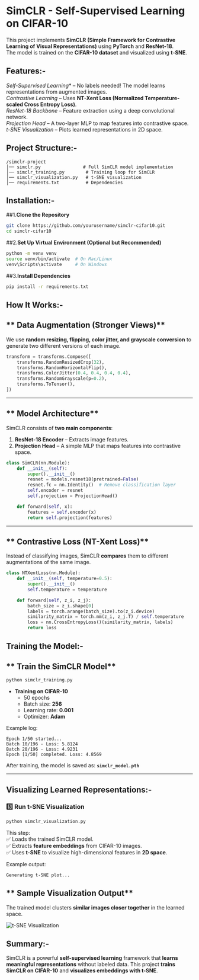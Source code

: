 # SimCLR - Self-Supervised Learning on CIFAR-10  

This project implements **SimCLR (Simple Framework for Contrastive Learning of Visual Representations)** using **PyTorch** and **ResNet-18**.  
The model is trained on the **CIFAR-10 dataset** and visualized using **t-SNE**.  

## Features:-

*Self-Supervised Learning** – No labels needed! The model learns representations from augmented images.  
*Contrastive Learning* – Uses **NT-Xent Loss (Normalized Temperature-scaled Cross Entropy Loss)**.  
*ResNet-18 Backbone* – Feature extraction using a deep convolutional network.  
*Projection Head* – A two-layer MLP to map features into contrastive space.  
*t-SNE Visualization* – Plots learned representations in 2D space.  

## Project Structure:-

```
/simclr-project
│── simclr.py                # Full SimCLR model implementation
│── simclr_training.py        # Training loop for SimCLR
│── simclr_visualization.py   # t-SNE visualization
│── requirements.txt          # Dependencies
```

## Installation:- 

##1.**Clone the Repository**  
```sh
git clone https://github.com/yourusername/simclr-cifar10.git
cd simclr-cifar10
```

##2.**Set Up Virtual Environment (Optional but Recommended)**
```sh
python -m venv venv
source venv/bin/activate  # On Mac/Linux
venv\Scripts\activate     # On Windows
```

##3.**Install Dependencies**  
```sh
pip install -r requirements.txt
```

## How It Works:- 

## ** Data Augmentation (Stronger Views)**
We use **random resizing, flipping, color jitter, and grayscale conversion** to generate two different versions of each image.  
```python
transform = transforms.Compose([
    transforms.RandomResizedCrop(32),
    transforms.RandomHorizontalFlip(),
    transforms.ColorJitter(0.4, 0.4, 0.4, 0.4),
    transforms.RandomGrayscale(p=0.2),
    transforms.ToTensor(),
])
```

---

## ** Model Architecture**  

SimCLR consists of **two main components**:  
1. **ResNet-18 Encoder** – Extracts image features.  
2. **Projection Head** – A simple MLP that maps features into contrastive space.  

```python
class SimCLR(nn.Module):
    def __init__(self):
        super().__init__()
        resnet = models.resnet18(pretrained=False)
        resnet.fc = nn.Identity()  # Remove classification layer
        self.encoder = resnet
        self.projection = ProjectionHead()

    def forward(self, x):
        features = self.encoder(x)
        return self.projection(features)
```

---

## ** Contrastive Loss (NT-Xent Loss)**  
Instead of classifying images, SimCLR **compares** them to different augmentations of the same image.  

```python
class NTXentLoss(nn.Module):
    def __init__(self, temperature=0.5):
        super().__init__()
        self.temperature = temperature

    def forward(self, z_i, z_j):
        batch_size = z_i.shape[0]
        labels = torch.arange(batch_size).to(z_i.device)
        similarity_matrix = torch.mm(z_i, z_j.T) / self.temperature
        loss = nn.CrossEntropyLoss()(similarity_matrix, labels)
        return loss
```

## Training the Model:-  

## ** Train the SimCLR Model**
```sh
python simclr_training.py
```

- **Training on CIFAR-10**
  - 50 epochs
  - Batch size: **256**
  - Learning rate: **0.001**
  - Optimizer: **Adam**

Example log:
```
Epoch 1/50 started...
Batch 10/196 - Loss: 5.8124
Batch 20/196 - Loss: 4.9231
Epoch [1/50] completed. Loss: 4.8569
```

 After training, the model is saved as: **`simclr_model.pth`**  

---

## Visualizing Learned Representations:-

### **5️⃣ Run t-SNE Visualization**
```sh
python simclr_visualization.py
```

This step:  
✅ Loads the trained SimCLR model.  
✅ Extracts **feature embeddings** from CIFAR-10 images.  
✅ Uses **t-SNE** to visualize high-dimensional features in **2D space**.  

Example output:
```plaintext
Generating t-SNE plot...
```

## ** Sample Visualization Output**  
The trained model clusters **similar images closer together** in the learned space.  

![t-SNE Visualization](https://upload.wikimedia.org/wikipedia/commons/thumb/c/c7/T-SNE_Example.png/800px-T-SNE_Example.png)  

## Summary:-

SimCLR is a powerful **self-supervised learning** framework that **learns meaningful representations** without labeled data. This project **trains SimCLR on CIFAR-10** and **visualizes embeddings with t-SNE**.  
